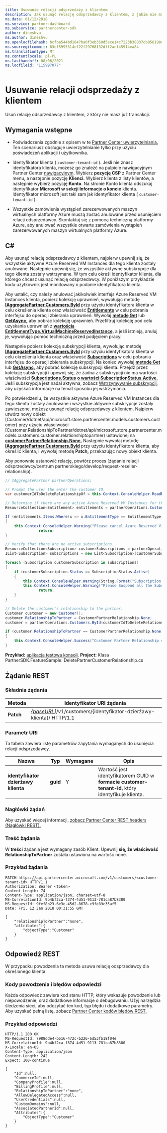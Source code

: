 ```yaml
---
title: Usuwanie relacji odsprzedaży z klientem
description: Jak usunąć relację odsprzedawcy z klientem, z jakim nie masz już transakcji.
ms.date: 01/12/2018
ms.service: partner-dashboard
ms.subservice: partnercenter-sdk
author: dineshvu
ms.author: dineshvu
ms.openlocfilehash: bcfba544bd1647ba0f3eb360d5ace14c7223b38837cb858198cf95c4e82dd594
ms.sourcegitcommit: 63ef5995314ef22f29768132dff2acf45914ea84
ms.translationtype: MT
ms.contentlocale: pl-PL
ms.lasthandoff: 08/06/2021
ms.locfileid: "115997077"
---
```

# <a name="remove-a-reseller-relationship-with-a-customer"></a>Usuwanie relacji odsprzedaży z klientem

Usuń relację odsprzedawcy z klientem, z który nie masz już transakcji.

## <a name="prerequisites"></a>Wymagania wstępne

- Poświadczenia zgodnie z opisem w te [Partner Center uwierzytelniania.](partner-center-authentication.md) Ten scenariusz obsługuje uwierzytelnianie tylko przy użyciu poświadczeń aplikacji i użytkownika.

- Identyfikator klienta ( `customer-tenant-id` ). Jeśli nie znasz identyfikatora klienta, możesz go znaleźć na pulpicie nawigacyjnym Partner Center [nawigacyjnym](https://partner.microsoft.com/dashboard). Wybierz **pozycję CSP** z Partner Center menu, a następnie pozycję **Klienci.** Wybierz klienta z listy klientów, a następnie wybierz pozycję **Konto**. Na stronie Konto klienta odszukaj identyfikator **Microsoft w** **sekcji Informacje o koncie** klienta. Identyfikator microsoft jest taki sam jak identyfikator klienta ( `customer-tenant-id` ).

- Wszystkie zamówienia wystąpień zarezerwowanych maszyn wirtualnych platformy Azure muszą zostać anulowane przed usunięciem relacji odsprzedawcy. Skontaktuj się z pomocą techniczną platformy Azure, aby anulować wszystkie otwarte zamówienia wystąpień zarezerwowanych maszyn wirtualnych platformy Azure.

## <a name="c"></a>C\#

Aby usunąć relację odsprzedawcy z klientem, najpierw upewnij się, że wszystkie aktywne Azure Reserved VM Instances dla tego klienta zostały anulowane. Następnie upewnij się, że wszystkie aktywne subskrypcje dla tego klienta zostały wstrzymane. W tym celu określ identyfikator klienta, dla którego chcesz usunąć relację odsprzedawcy. W poniższym przykładzie kodu użytkownik jest monitowany o podanie identyfikatora klienta.

Aby ustalić, czy należy anulować jakikolwiek interfejs Azure Reserved VM Instances klienta, pobierz kolekcję uprawnień, wywołując metodę [**IAggregatePartner.Customers.ById**](/dotnet/api/microsoft.store.partnercenter.customers.icustomercollection.byid) przy użyciu identyfikatora klienta w celu określenia klienta oraz właściwość [**Entitlements**](/dotnet/api/microsoft.store.partnercenter.customers.icustomer.subscriptions) w celu pobrania interfejsu do operacji zbierania uprawnień. Wywołaj [**metodę Get**](/dotnet/api/microsoft.store.partnercenter.subscriptions.isubscriptioncollection.get) lub [**GetAsync,**](/dotnet/api/microsoft.store.partnercenter.subscriptions.isubscriptioncollection.getasync) aby pobrać kolekcję uprawnień. Przefiltruj kolekcję pod celu uzyskania uprawnień z [**wartością**](entitlement-resources.md#entitlementtype) [**EntitlementType.VirtualMachineReservedInstance,**](entitlement-resources.md#entitlementtype) a jeśli istnieją, anuluj je, wywołując pomoc techniczną przed podjęciem pracy.

Następnie pobierz kolekcję subskrypcji klienta, wywołując metodę [**IAggregatePartner.Customers.ById**](/dotnet/api/microsoft.store.partnercenter.customers.icustomercollection.byid) przy użyciu identyfikatora klienta w celu określenia klienta oraz właściwość [**Subscriptions**](/dotnet/api/microsoft.store.partnercenter.customers.icustomer.subscriptions) w celu pobrania interfejsu do operacji zbierania subskrypcji. Na koniec wywołaj [**metodę Get**](/dotnet/api/microsoft.store.partnercenter.subscriptions.isubscriptioncollection.get) lub [**GetAsync,**](/dotnet/api/microsoft.store.partnercenter.subscriptions.isubscriptioncollection.getasync) aby pobrać kolekcję subskrypcji klienta. Przejdź przez kolekcję subskrypcji i upewnij się, że żadna z subskrypcji nie ma wartości właściwości [**Subscriptions.Status**](/dotnet/api/microsoft.store.partnercenter.models.subscriptions.subscription.status) [**o wartości SubscriptionStatus.Active.**](/dotnet/api/microsoft.store.partnercenter.models.subscriptions.subscriptionstatus) Jeśli subskrypcja jest nadal aktywna, zobacz [Wstrzymywanie subskrypcji,](suspend-a-subscription.md) aby uzyskać informacje na temat sposobu jej wstrzymania.

Po potwierdzeniu, że wszystkie aktywne Azure Reserved VM Instances dla tego klienta zostały anulowane i wszystkie aktywne subskrypcje zostały zawieszone, możesz usunąć relację odsprzedawcy z klientem. Najpierw utwórz nowy obiekt [Customer/dotnet/api/microsoft.store.partnercenter.models.customers.customer) przy użyciu właściwości [Customer.RelationshipToPartner/dotnet/api/microsoft.store.partnercenter.models.customers.customer.relationshiptopartner) ustawionej na [**customerPartnerRelationship.None.**](/dotnet/api/microsoft.store.partnercenter.models.customers.customerpartnerrelationship) Następnie wywołaj metodę [**IAggregatePartner.Customers.ById**](/dotnet/api/microsoft.store.partnercenter.customers.icustomercollection.byid) przy użyciu identyfikatora klienta, aby określić klienta, i wywołaj metodę **Patch,** przekazując nowy obiekt klienta.

Aby ponownie ustanowić relację, powtórz proces [żądanie relacji odsprzedawcy/centrum partnerskiego/develop/request-reseller-relationship).

``` csharp
// IAggregatePartner partnerOperations;

// Prompt the user the enter the customer ID.
var customerIdToDeleteRelationshipOf = this.Context.ConsoleHelper.ReadNonEmptyString("Please enter the ID of the customer you want to delete the relationship with", "The customer ID can't be empty");

// Determine if there are any active Azure Reserved VM Instances for this customer.
ResourceCollection<Entitlement> entitlements = partnerOperations.Customers.ById(customerIdToDeleteRelationshipOf).Entitlements.Get();

If (entitlements.Items.Where(x => x.EntitlementType == EntitlementType.VirtualMachineReservedInstance).Any())
{
    this.Context.ConsoleHelper.Warning("Please cancel Azure Reserved Virtual Machine Instance orders through support and try again. Aborting the delete customer relationship operation");
               return;
}

// Verify that there are no active subscriptions.
ResourceCollection<Subscription> customerSubscriptions = partnerOperations.Customers.ById(customerIdToDeleteRelationshipOf).Subscriptions.Get();
IList<Subscription> subscriptions = new List<Subscription>(customerSubscriptions.Items);

foreach (Subscription customerSubscription in subscriptions)
{
    if (customerSubscription.Status == SubscriptionStatus.Active)
    {
        this.Context.ConsoleHelper.Warning(String.Format("Subscription with ID :{0}  OfferName: {1} cannot be in active state, ", customerSubscription.Id, customerSubscription.OfferName));
        this.Context.ConsoleHelper.Warning("Please Suspend all the Subscriptions and try again. Aborting the delete customer relationship operation");
               return;
    }
}

// Delete the customer's relationship to the partner.
Customer customer = new Customer();
customer.RelationshipToPartner = CustomerPartnerRelationship.None;
customer = partnerOperations.Customers.ById(customerIdToDeleteRelationshipOf).Patch(customer);

if (customer.RelationshipToPartner == CustomerPartnerRelationship.None)
{
    this.Context.ConsoleHelper.Success("Customer Partner Relationship successfully deleted");
}
```

**Przykład:** [aplikacja testowa konsoli](console-test-app.md). **Project:** Klasa PartnerSDK.FeatureSample: DeletePartnerCustomerRelationship.cs 

## <a name="rest-request"></a>Żądanie REST

### <a name="request-syntax"></a>Składnia żądania

| Metoda     | Identyfikator URI żądania                                                                                                                           |
|------------|---------------------------------------------------------------------------------------------------------------------------------------|
| **Patch**  | [*{baseURL}*](partner-center-rest-urls.md)/v1/customers/{identyfikator-dzierżawy-klienta}/ HTTP/1.1 |

### <a name="uri-parameter"></a>Parametr URI

Ta tabela zawiera listę parametrów zapytania wymaganych do usunięcia relacji odsprzedawcy.

| Nazwa                   | Typ     | Wymagane | Opis                                                                        |
|------------------------|----------|----------|------------------------------------------------------------------------------------|
| **identyfikator dzierżawy klienta** | **guid** | Y        | Wartość jest identyfikatorem GUID w **formacie customer-tenant-id,** który identyfikuje klienta. |

### <a name="request-headers"></a>Nagłówki żądań

Aby uzyskać więcej informacji, [zobacz Partner Center REST headers (Nagłówki REST).](headers.md)

### <a name="request-body"></a>Treść żądania

W **treści** żądania jest wymagany zasób Klient. Upewnij **się, że właściwość RelationshipToPartner** została ustawiona na wartość none.

### <a name="request-example"></a>Przykład żądania

```http
PATCH https://api.partnercenter.microsoft.com/v1/customers/<customer-tenant-id> HTTP/1.1
Authorization: Bearer <token>
Content-Length: 74
Content-Type: application/json; charset=utf-8
MS-CorrelationId: 9b4bf2ca-f374-4d51-9113-781ca87b8380
MS-RequestId: 9fef8b23-6e3e-45d2-8678-e9fe89c35af5
Date: Fri, 12 Jan 2018 00:31:55 GMT

{
    "relationshipToPartner":"none",
    "attributes":{
        "objectType":"Customer"
    }
}
```

## <a name="rest-response"></a>Odpowiedź REST

W przypadku powodzenia ta metoda usuwa relację odsprzedawcy dla określonego klienta.

### <a name="response-success-and-error-codes"></a>Kody powodzenia i błędów odpowiedzi

Każda odpowiedź zawiera kod stanu HTTP, który wskazuje powodzenie lub niepowodzenie, oraz dodatkowe informacje o debugowaniu. Użyj narzędzia śledzenia sieci, aby odczytać ten kod, typ błędu i dodatkowe parametry. Aby uzyskać pełną listę, zobacz [Partner Center kodów błędów REST.](error-codes.md)

### <a name="response-example"></a>Przykład odpowiedzi

```http
HTTP/1.1 200 OK
MS-RequestId: 7988dde4-b516-472c-b226-6d53fb18f04e
MS-CorrelationId: 9b4bf2ca-f374-4d51-9113-781ca87b8380
X-Locale: en-US
Content-Type: application/json
Content-Length: 242
Expect: 100-continue

{
    "Id":null,
    "CommerceId":null,
    "CompanyProfile":null,
    "BillingProfile":null,
    "RelationshipToPartner":"none",
    "AllowDelegatedAccess":null,
    "UserCredentials":null,
    "CustomDomains":null,
    "AssociatedPartnerId":null,
    "Attributes":{
        "ObjectType":"Customer"
    }
}
```
